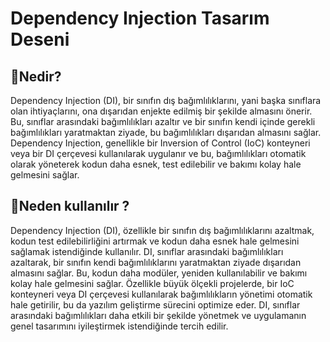 # Dependency Injection Tasarım Deseni

## 🎯Nedir?

Dependency Injection (DI), bir sınıfın dış bağımlılıklarını, yani başka sınıflara olan ihtiyaçlarını, ona dışarıdan enjekte edilmiş bir şekilde almasını önerir. Bu, sınıflar arasındaki bağımlılıkları azaltır ve bir sınıfın kendi içinde gerekli bağımlılıkları yaratmaktan ziyade, bu bağımlılıkları dışarıdan almasını sağlar. Dependency Injection, genellikle bir Inversion of Control (IoC) konteyneri veya bir DI çerçevesi kullanılarak uygulanır ve bu, bağımlılıkları otomatik olarak yöneterek kodun daha esnek, test edilebilir ve bakımı kolay hale gelmesini sağlar.

## 🤔Neden kullanılır ?

Dependency Injection (DI), özellikle bir sınıfın dış bağımlılıklarını azaltmak, kodun test edilebilirliğini artırmak ve kodun daha esnek hale gelmesini sağlamak istendiğinde kullanılır. DI, sınıflar arasındaki bağımlılıkları azaltarak, bir sınıfın kendi bağımlılıklarını yaratmaktan ziyade dışarıdan almasını sağlar. Bu, kodun daha modüler, yeniden kullanılabilir ve bakımı kolay hale gelmesini sağlar. Özellikle büyük ölçekli projelerde, bir IoC konteyneri veya DI çerçevesi kullanılarak bağımlılıkların yönetimi otomatik hale getirilir, bu da yazılım geliştirme sürecini optimize eder. DI, sınıflar arasındaki bağımlılıkları daha etkili bir şekilde yönetmek ve uygulamanın genel tasarımını iyileştirmek istendiğinde tercih edilir.
